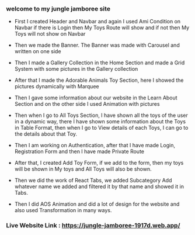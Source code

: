 ### welcome to my jungle jamboree site 



- First I created Header and Navbar and again I used Ami Condition on Navbar if there is Login then My Toys Route will show and if not then My Toys will not show on Navbar 

- Then we made the Banner. The Banner was made with Carousel and written on one side



- Then I made a Gallery Collection in the Home Section and made a Grid System with some pictures in the Gallery collection



- After that I made the Adorable Animals Toy Section, here I showed the pictures dynamically with Marquee




- Then I gave some information about our website in the Learn About Section and on the other side I used Animation with pictures



- Then when I go to All Toys Section, I have shown all the toys of the user in a dynamic way, there I have shown some information about the Toys in Table Format, then when I go to View details of each Toys, I can go to the details about that Toy.




- Then I am working on Authentication, after that I have made Login, Registration Form and then I have made Private Route



- After that, I created Add Toy Form, if we add to the form, then my toys will be shown in My toys and All Toys will also be shown.



- Then we did the work of React Tabs, we added Subcategory Add whatever name we added and filtered it by that name and showed it in Tabs.


- Then I did AOS Animation and did a lot of design for the website and also used Transformation in many ways.





### Live Website Link : https://jungle-jamboree-1917d.web.app/

